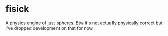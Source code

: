 # fisick
A physics engine of just spheres. Btw it's not actually physically correct but I've dropped development on that for now.

